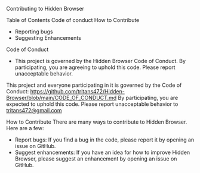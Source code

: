 
Contributing to Hidden Browser

Table of Contents
Code of conduct
How to Contribute
* Reporting bugs
* Suggesting Enhancements

Code of Conduct
* This project is governed by the Hidden Browser Code of Conduct. By participating, you are agreeing to uphold this code. Please report unacceptable behavior.

This project and everyone participating in it is governed by the Code of Conduct: https://github.com/tritans472/Hidden-Browser/blob/main/CODE_OF_CONDUCT.md
By participating, you are expected to uphold this code. Please report unacceptable behavior to tritans472@gmail.com

How to Contribute
There are many ways to contribute to Hidden Browser. Here are a few:

* Report bugs: If you find a bug in the code, please report it by opening an issue on GitHub.
* Suggest enhancements: If you have an idea for how to improve Hidden Browser, please suggest an enhancement by opening an issue on GitHub.

